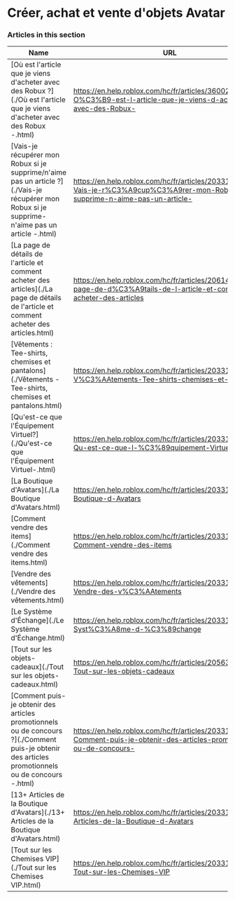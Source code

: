 # Créer, achat et vente d'objets Avatar  
### Articles in this section
Name|URL
-|-
[Où est l'article que je viens d'acheter avec des Robux ?](./Où est l'article que je viens d'acheter avec des Robux -.html) |https://en.help.roblox.com/hc/fr/articles/360029542532-O%C3%B9-est-l-article-que-je-viens-d-acheter-avec-des-Robux-
[Vais-je récupérer mon Robux si je supprime/n'aime pas un article ?](./Vais-je récupérer mon Robux si je supprime-n'aime pas un article -.html) |https://en.help.roblox.com/hc/fr/articles/203313290-Vais-je-r%C3%A9cup%C3%A9rer-mon-Robux-si-je-supprime-n-aime-pas-un-article-
[La page de détails de l'article et comment acheter des articles](./La page de détails de l'article et comment acheter des articles.html) |https://en.help.roblox.com/hc/fr/articles/206142306-La-page-de-d%C3%A9tails-de-l-article-et-comment-acheter-des-articles
[Vêtements : Tee-shirts, chemises et pantalons](./Vêtements - Tee-shirts, chemises et pantalons.html) |https://en.help.roblox.com/hc/fr/articles/203313170-V%C3%AAtements-Tee-shirts-chemises-et-pantalons
[Qu'est-ce que l'Équipement Virtuel?](./Qu'est-ce que l'Équipement Virtuel-.html) |https://en.help.roblox.com/hc/fr/articles/203313630-Qu-est-ce-que-l-%C3%89quipement-Virtuel-
[La Boutique d'Avatars](./La Boutique d'Avatars.html) |https://en.help.roblox.com/hc/fr/articles/203313300-La-Boutique-d-Avatars
[Comment vendre des items](./Comment vendre des items.html) |https://en.help.roblox.com/hc/fr/articles/203313260-Comment-vendre-des-items
[Vendre des vêtements](./Vendre des vêtements.html) |https://en.help.roblox.com/hc/fr/articles/203313180-Vendre-des-v%C3%AAtements
[Le Système d'Échange](./Le Système d'Échange.html) |https://en.help.roblox.com/hc/fr/articles/203313310-Le-Syst%C3%A8me-d-%C3%89change
[Tout sur les objets-cadeaux](./Tout sur les objets-cadeaux.html) |https://en.help.roblox.com/hc/fr/articles/205630374-Tout-sur-les-objets-cadeaux
[Comment puis-je obtenir des articles promotionnels ou de concours ?](./Comment puis-je obtenir des articles promotionnels ou de concours -.html) |https://en.help.roblox.com/hc/fr/articles/203313270-Comment-puis-je-obtenir-des-articles-promotionnels-ou-de-concours-
[13+ Articles de la Boutique d'Avatars](./13+ Articles de la Boutique d'Avatars.html) |https://en.help.roblox.com/hc/fr/articles/203313320-13-Articles-de-la-Boutique-d-Avatars
[Tout sur les Chemises VIP](./Tout sur les Chemises VIP.html) |https://en.help.roblox.com/hc/fr/articles/203314080-Tout-sur-les-Chemises-VIP